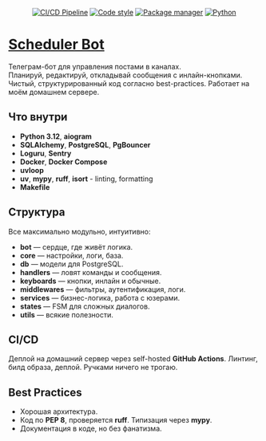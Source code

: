 <p align="center">
    <a href="https://github.com/diplomatgmg/scheduler/actions/workflows/ci-cd.yml"><img src="https://img.shields.io/github/actions/workflow/status/diplomatgmg/scheduler/ci-cd.yml?label=CI/CD%20Pipeline" alt="CI/CD Pipeline"></a>
    <a href="https://github.com/astral-sh/ruff"><img src="https://img.shields.io/endpoint?url=https://raw.githubusercontent.com/astral-sh/ruff/main/assets/badge/v2.json" alt="Code style"></a>
    <a href="https://github.com/astral-sh/uv"><img src="https://img.shields.io/endpoint?url=https://raw.githubusercontent.com/astral-sh/uv/main/assets/badge/v0.json" alt="Package manager"></a>
    <a href="https://www.python.org/downloads"><img src="https://img.shields.io/badge/python-3.13%2B-blue?label=Python" alt="Python"></a>
<p>


# [Scheduler Bot](https://github.com/diplomatgmg/scheduler)

Телеграм-бот для управления постами в каналах.  
Планируй, редактируй, откладывай сообщения с инлайн-кнопками.  
Чистый, структурированный код согласно best-practices.
Работает на моём домашнем сервере.  

## Что внутри

- **Python 3.12**, **aiogram**
- **SQLAlchemy**, **PostgreSQL**, **PgBouncer**
- **Loguru**, **Sentry**
- **Docker**, **Docker Compose**
- **uvloop**
- **uv**, **mypy**, **ruff**, **isort** - linting, formatting
- **Makefile**

## Структура

Все максимально модульно, интуитивно:
- **bot** — сердце, где живёт логика.
- **core** — настройки, логи, база.
- **db** — модели для PostgreSQL.
- **handlers** — ловят команды и сообщения.
- **keyboards** — кнопки, инлайн и обычные.
- **middlewares** — фильтры, аутентификация, логи.
- **services** — бизнес-логика, работа с юзерами.
- **states** — FSM для сложных диалогов.
- **utils** — всякие полезности.

## CI/CD

Деплой на домашний сервер через self-hosted **GitHub Actions**. Линтинг, билд образа, деплой. Ручками ничего не трогаю.


## Best Practices

- Хорошая архитектура.
- Код по **PEP 8**, проверяется **ruff**. Типизация через **mypy**.
- Документация в коде, но без фанатизма.
